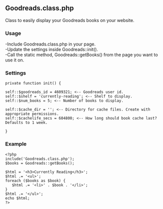 ## Goodreads.class.php
Class to easily display your Goodreads books on your website.

### Usage
-Include Goodreads.class.php in your page.  
-Update the settings inside Goodreads::init().  
-Call the static method, Goodreads::getBooks() from the page you want to use it on. 

### Settings  
    private function init() {
    
    self::$goodreads_id = 4609321; <-- Goodreads user id.  
    self::$shelf = 'currently-reading'; <-- Shelf to display.  
    self::$num_books = 5; <-- Number of books to display.  
    
    self::$cache_dir = ''; <-- Directory for cache files. Create with appropriate permissions.  
    self::$cachelife_secs = 604800; <-- How long should book cache last? Defaults to 1 week.  

    }

### Example
    <?php
    include('Goodreads.class.php');
    $books = Goodreads::getBooks();
    
    $html = '<h3>Currently Reading</h3>';
    $html .= '<ul>';
    foreach ($books as $book) {
       $html .= '<li>' . $book . '</li>';
    }
    $html .= '</ul>';
    echo $html;
    ?>

